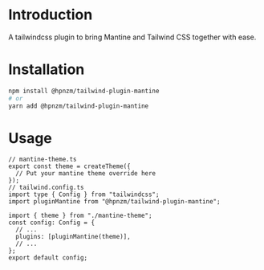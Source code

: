# Introduction

A tailwindcss plugin to bring Mantine and Tailwind CSS together with ease.

# Installation

```sh
npm install @hpnzm/tailwind-plugin-mantine
# or
yarn add @hpnzm/tailwind-plugin-mantine
```

# Usage

```tsx
// mantine-theme.ts
export const theme = createTheme({
  // Put your mantine theme override here
});
// tailwind.config.ts
import type { Config } from "tailwindcss";
import pluginMantine from "@hpnzm/tailwind-plugin-mantine";

import { theme } from "./mantine-theme";
const config: Config = {
  // ...
  plugins: [pluginMantine(theme)],
  // ...
};
export default config;
```
